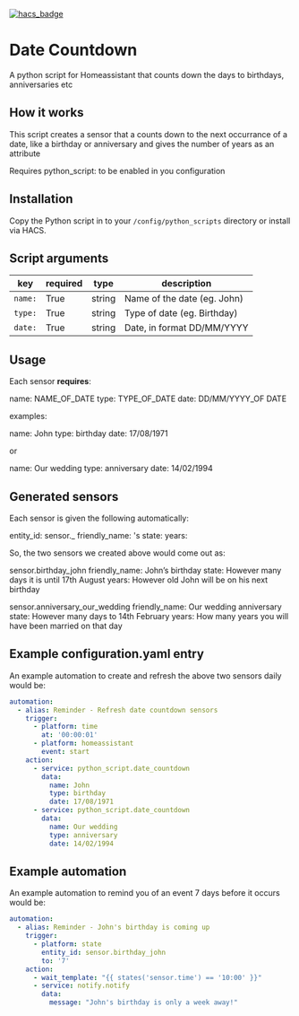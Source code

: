 [![hacs_badge](https://img.shields.io/badge/HACS-Default-orange.svg?style=for-the-badge)](https://github.com/custom-components/hacs)

# Date Countdown
A python script for Homeassistant that counts down the days to birthdays, anniversaries etc

## How it works
This script creates a sensor that a counts down to the next occurrance of a date, like a birthday or anniversary and gives the number of years as an attribute

Requires python_script: to be enabled in you configuration

## Installation
Copy the Python script in to your `/config/python_scripts` directory or install via HACS.

## Script arguments
key | required | type | description
-- | -- | -- | --
`name:` | True | string | Name of the date (eg. John)
`type:` | True | string | Type of date (eg. Birthday)
`date:` | True | string | Date, in format DD/MM/YYYY

## Usage
Each sensor **requires**:

name: NAME_OF_DATE
type: TYPE_OF_DATE
date: DD/MM/YYYY_OF DATE

examples:

name: John
type: birthday
date: 17/08/1971

or

name: Our wedding
type: anniversary
date: 14/02/1994

## Generated sensors
Each sensor is given the following automatically:

entity_id: sensor.<type>_<name>
friendly_name: <name> 's <type>
state: <Days to the date from today>
years: <Number of years it will be>

So, the two sensors we created above would come out as:

sensor.birthday_john
friendly_name: John’s birthday
state: However many days it is until 17th August
years: However old John will be on his next birthday

sensor.anniversary_our_wedding
friendly_name: Our wedding anniversary
state: However many days to 14th February
years: How many years you will have been married on that day

## Example configuration.yaml entry
An example automation to create and refresh the above two sensors daily would be:

```yaml
automation:
  - alias: Reminder - Refresh date countdown sensors
    trigger:
      - platform: time
        at: '00:00:01'
      - platform: homeassistant
        event: start
    action:
      - service: python_script.date_countdown
        data:
          name: John
          type: birthday
          date: 17/08/1971
      - service: python_script.date_countdown
        data:
          name: Our wedding
          type: anniversary
          date: 14/02/1994
```

## Example automation
An example automation to remind you of an event 7 days before it occurs would be:

```yaml
automation:
  - alias: Reminder - John's birthday is coming up
    trigger:
      - platform: state
        entity_id: sensor.birthday_john
        to: '7'
    action:
      - wait_template: "{{ states('sensor.time') == '10:00' }}"
      - service: notify.notify
        data:
          message: "John's birthday is only a week away!"
```
